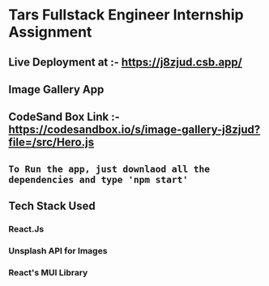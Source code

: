 # Tars Fullstack Engineer Internship  Assignment

## Live Deployment at :- https://j8zjud.csb.app/

## Image Gallery App

## CodeSand Box Link :- https://codesandbox.io/s/image-gallery-j8zjud?file=/src/Hero.js

## `To Run the app, just downlaod all the dependencies and type 'npm start' `

  
## Tech Stack Used

### React.Js

### Unsplash API for Images

### React's MUI Library
